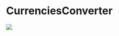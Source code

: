 # CurrenciesConverter
<div>
  <img src=" ![Simulator Screen Shot - iPhone 14 Pro - 2022-09-25 at 16 34 57](https://user-images.githubusercontent.com/80569298/192148482-b7460c78-f8a1-463f-a3ce-eb1e64beb952.png)
""/>
</div>
